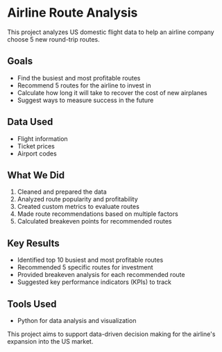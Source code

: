 # Airline Route Analysis

This project analyzes US domestic flight data to help an airline company choose 5 new round-trip routes.

## Goals

- Find the busiest and most profitable routes
- Recommend 5 routes for the airline to invest in
- Calculate how long it will take to recover the cost of new airplanes
- Suggest ways to measure success in the future

## Data Used

- Flight information
- Ticket prices
- Airport codes

## What We Did

1. Cleaned and prepared the data
2. Analyzed route popularity and profitability
3. Created custom metrics to evaluate routes
4. Made route recommendations based on multiple factors
5. Calculated breakeven points for recommended routes

## Key Results

- Identified top 10 busiest and most profitable routes
- Recommended 5 specific routes for investment
- Provided breakeven analysis for each recommended route
- Suggested key performance indicators (KPIs) to track

## Tools Used

- Python for data analysis and visualization

This project aims to support data-driven decision making for the airline's expansion into the US market.
